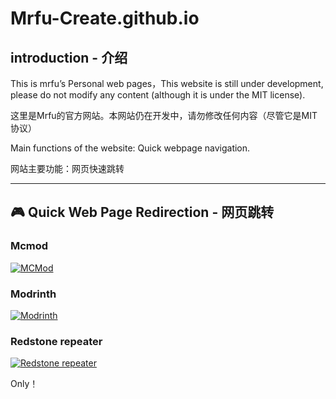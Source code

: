 # Mrfu-Create.github.io
## introduction - 介绍
This is mrfu’s Personal web pages，This website is still under development, please do not modify any content (although it is under the MIT license).

这里是Mrfu的官方网站。本网站仍在开发中，请勿修改任何内容（尽管它是MIT协议）

Main functions of the website: Quick webpage navigation.

网站主要功能：网页快速跳转


---

## 🎮 Quick Web Page Redirection - 网页跳转

### Mcmod
[![MCMod](https://img.shields.io/badge/-MCMod%E4%BD%9C%E5%93%81%E9%9B%86-0066FF?style=for-the-badge&logoWidth=40&labelColor=0066FF&color=blue&width=800&height=100&fontSize=40)](https://www.mcmod.cn/author/34339.html)

### Modrinth
[![Modrinth](https://img.shields.io/badge/-Modrinth%E9%A1%B9%E7%9B%AE%E9%A1%B5-cc6c00?style=for-the-badge&logoWidth=40&labelColor=cc6c00&color=white&width=800&height=80&fontSize=40)](https://modrinth.com/user/createmrfu)

### Redstone repeater
[![Redstone repeater](https://img.shields.io/badge/-Redstone%E9%A1%B9%E7%9B%AE%E9%A1%B5-00CC66?style=for-the-badge&logoWidth=40&labelColor=#00a710&color=white&width=800&height=80&fontSize=40)](https://forum.mczwlt.net/user/mrfu_china)

Only！

